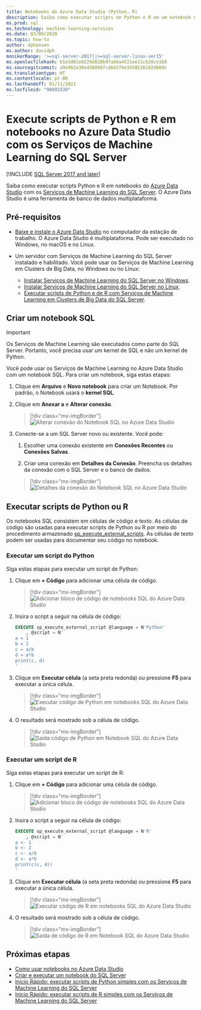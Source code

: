 ```yaml
---
title: Notebooks do Azure Data Studio (Python, R)
description: Saiba como executar scripts de Python e R em um notebook no Azure Data Studio com os Serviços de Machine Learning do SQL Server.
ms.prod: sql
ms.technology: machine-learning-services
ms.date: 03/09/2020
ms.topic: how-to
author: dphansen
ms.author: davidph
monikerRange: '>=sql-server-2017||>=sql-server-linux-ver15'
ms.openlocfilehash: b1e3d81e0229d028b9fab6a4521ee11cb20ce1b8
ms.sourcegitcommit: a9e982e30e458866fcd64374e3458516182d604c
ms.translationtype: HT
ms.contentlocale: pt-BR
ms.lasthandoff: 01/11/2021
ms.locfileid: "98091530"
---
```

# <a name="run-python-and-r-scripts-in-azure-data-studio-notebooks-with-sql-server-machine-learning-services"></a>Execute scripts de Python e R em notebooks no Azure Data Studio com os Serviços de Machine Learning do SQL Server
[!INCLUDE [SQL Server 2017 and later](../../includes/applies-to-version/sqlserver2017.md)]

Saiba como executar scripts Python e R em notebooks do [Azure Data Studio](../../azure-data-studio/what-is-azure-data-studio.md) com os [Serviços de Machine Learning do SQL Server](../sql-server-machine-learning-services.md). O Azure Data Studio é uma ferramenta de banco de dados multiplataforma.

## <a name="prerequisites"></a>Pré-requisitos

- [Baixe e instale o Azure Data Studio](../../azure-data-studio/download-azure-data-studio.md) no computador da estação de trabalho. O Azure Data Studio é multiplataforma. Pode ser executado no Windows, no macOS e no Linux.

- Um servidor com Serviços de Machine Learning do SQL Server instalado e habilitado. Você pode usar os Serviços de Machine Learning em Clusters de Big Data, no Windows ou no Linux:

  - [Instalar Serviços de Machine Learning do SQL Server no Windows](sql-machine-learning-services-windows-install.md).
  - [Instalar Serviços de Machine Learning do SQL Server no Linux](../../linux/sql-server-linux-setup-machine-learning.md).
  - [Executar scripts de Python e de R com Serviços de Machine Learning em Clusters de Big Data do SQL Server](../../big-data-cluster/machine-learning-services.md).

## <a name="create-a-sql-notebook"></a>Criar um notebook SQL

> [!IMPORTANT]
> Os Serviços de Machine Learning são executados como parte do SQL Server. Portanto, você precisa usar um kernel de SQL e não um kernel de Python.

Você pode usar os Serviços de Machine Learning no Azure Data Studio com um notebook SQL. Para criar um notebook, siga estas etapas:

1. Clique em **Arquivo** e **Novo notebook** para criar um Notebook. Por padrão, o Notebook usará o **kernel SQL**.

1. Clique em **Anexar a** e **Alterar conexão**. 

    > [!div class="mx-imgBorder"]
    > ![Alterar conexão do Notebook SQL no Azure Data Studio](media/ads-attach-to-connection.png)
    
1. Conecte-se a um SQL Server novo ou existente. Você pode:

    1. Escolher uma conexão existente em **Conexões Recentes** ou **Conexões Salvas**.

    1. Criar uma conexão em **Detalhes da Conexão**. Preencha os detalhes da conexão com o SQL Server e o banco de dados.

    > [!div class="mx-imgBorder"]
    > ![Detalhes da conexão do Notebook SQL no Azure Data Studio](media/ads-connection-details.png)  

## <a name="run-python-or-r-scripts"></a>Executar scripts de Python ou R

Os notebooks SQL consistem em células de código e texto. As células de código são usadas para executar scripts de Python ou R por meio do procedimento armazenado [sp_execute_external_scripts](../../relational-databases/system-stored-procedures/sp-execute-external-script-transact-sql.md). As células de texto podem ser usadas para documentar seu código no notebook.

### <a name="run-a-python-script"></a>Executar um script do Python

Siga estas etapas para executar um script de Python:

1. Clique em **+ Código** para adicionar uma célula de código.

    > [!div class="mx-imgBorder"]
    > ![Adicionar bloco de código de notebooks SQL do Azure Data Studio](media/ads-add-code.png)  

1. Insira o script a seguir na célula de código:

    ```sql
    EXECUTE sp_execute_external_script @language = N'Python'
        , @script = N'
    a = 1
    b = 2
    c = a/b
    d = a*b
    print(c, d)
    '
    ```

1. Clique em **Executar célula** (a seta preta redonda) ou pressione **F5** para executar a única célula.

    > [!div class="mx-imgBorder"]
    > ![Executar código de Python em notebooks SQL do Azure Data Studio](media/ads-run-python.png)  

1. O resultado será mostrado sob a célula de código.

    > [!div class="mx-imgBorder"]
    > ![Saída código de Python em Notebook SQL do Azure Data Studio](media/ads-run-python-output.png)  

### <a name="run-an-r-script"></a>Executar um script de R

Siga estas etapas para executar um script de R:

1. Clique em **+ Código** para adicionar uma célula de código.

    > [!div class="mx-imgBorder"]
    > ![Adicionar bloco de código de notebooks SQL do Azure Data Studio](media/ads-add-code.png)  

1. Insira o script a seguir na célula de código:

    ```sql
    EXECUTE sp_execute_external_script @language = N'R'
        , @script = N'
    a <- 1
    b <- 2
    c <- a/b
    d <- a*b
    print(c(c, d))
    '
    ```

1. Clique em **Executar célula** (a seta preta redonda) ou pressione **F5** para executar a única célula.

    > [!div class="mx-imgBorder"]
    > ![Executar código de R em notebooks SQL do Azure Data Studio](media/ads-run-r.png)  

1. O resultado será mostrado sob a célula de código.

    > [!div class="mx-imgBorder"]
    > ![Saída de código de R em Notebook SQL do Azure Data Studio](media/ads-run-r-output.png)  

## <a name="next-steps"></a>Próximas etapas

- [Como usar notebooks no Azure Data Studio](../../azure-data-studio/notebooks/notebooks-guidance.md)
- [Criar e executar um notebook do SQL Server](../../azure-data-studio/notebooks/notebooks-sql-kernel.md)
- [Início Rápido: executar scripts de Python simples com os Serviços de Machine Learning do SQL Server](../tutorials/quickstart-python-create-script.md)
- [Início Rápido: executar scripts de R simples com os Serviços de Machine Learning do SQL Server](../tutorials/quickstart-r-create-script.md)